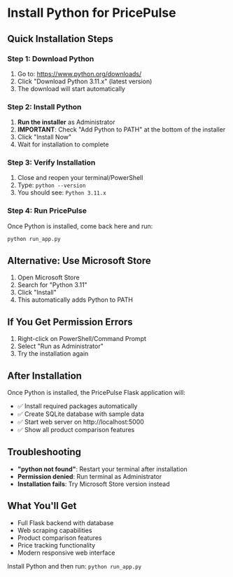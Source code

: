 # Install Python for PricePulse

## Quick Installation Steps

### Step 1: Download Python
1. Go to: https://www.python.org/downloads/
2. Click "Download Python 3.11.x" (latest version)
3. The download will start automatically

### Step 2: Install Python
1. **Run the installer** as Administrator
2. **IMPORTANT**: Check "Add Python to PATH" at the bottom of the installer
3. Click "Install Now"
4. Wait for installation to complete

### Step 3: Verify Installation
1. Close and reopen your terminal/PowerShell
2. Type: `python --version`
3. You should see: `Python 3.11.x`

### Step 4: Run PricePulse
Once Python is installed, come back here and run:
```bash
python run_app.py
```

## Alternative: Use Microsoft Store
1. Open Microsoft Store
2. Search for "Python 3.11"
3. Click "Install"
4. This automatically adds Python to PATH

## If You Get Permission Errors
1. Right-click on PowerShell/Command Prompt
2. Select "Run as Administrator"
3. Try the installation again

## After Installation
Once Python is installed, the PricePulse Flask application will:
- ✅ Install required packages automatically
- ✅ Create SQLite database with sample data
- ✅ Start web server on http://localhost:5000
- ✅ Show all product comparison features

## Troubleshooting
- **"python not found"**: Restart your terminal after installation
- **Permission denied**: Run terminal as Administrator
- **Installation fails**: Try Microsoft Store version instead

## What You'll Get
- Full Flask backend with database
- Web scraping capabilities
- Product comparison features
- Price tracking functionality
- Modern responsive web interface

Install Python and then run: `python run_app.py`

